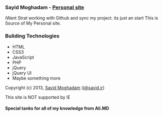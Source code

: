 ### Sayid Moghadam - [Personal site](http://sayid.ir)

iWant Strat working with Github and sync my project. its just an start
This is Source of My Personal site.

### Buliding Technologies
* HTML
* CSS3
* JavaScript
* PHP
* jQuery
* jQuery UI
* Maybe something more

 Copyright (c) 2013, [Sayid Moghadam](http://sayid.ir/) (i@sayid.ir)

 This site is NOT supported by IE

#### Special tanks for all of my knowledge from Ali.MD

